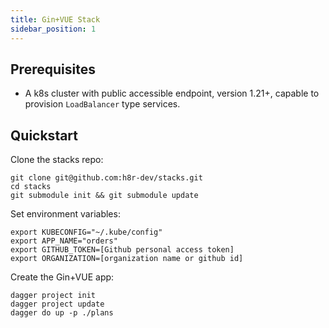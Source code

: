 ```yaml
---
title: Gin+VUE Stack
sidebar_position: 1
---
```


## Prerequisites

- A k8s cluster with public accessible endpoint, version 1.21+, capable to provision `LoadBalancer` type services.

## Quickstart

Clone the stacks repo:

```shell
git clone git@github.com:h8r-dev/stacks.git
cd stacks
git submodule init && git submodule update
```

Set environment variables:

```shell
export KUBECONFIG="~/.kube/config"
export APP_NAME="orders"
export GITHUB_TOKEN=[Github personal access token]
export ORGANIZATION=[organization name or github id]
```

Create the Gin+VUE app:

```shell
dagger project init
dagger project update
dagger do up -p ./plans
```
